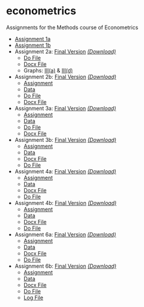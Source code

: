 # econometrics
Assignments for the Methods course of Econometrics

* [Assignment 1a](https://github.com/joostbouten/econometrics/edit/master/Econometrics1a.pdf)
* [Assignment 1b](https://github.com/joostbouten/econometrics/edit/master/Econometrics1b.pdf)
* Assignment 2a: [Final Version](https://github.com/joostbouten/econometrics/blob/master/Assignment%202a%20Final.pdf) [*(Download)*](https://github.com/joostbouten/econometrics/raw/master/Assignment%202a%20Final.pdf)
  * [Do File](https://github.com/joostbouten/econometrics/edit/master/Assignment2a.do)
  * [Docx File](https://github.com/joostbouten/econometrics/edit/master/Assignment2a.docx)
  * Graphs: [III(a)](https://github.com/joostbouten/econometrics/edit/master/Graphs%CA2a%(3a).pdf) & [III(d)](https://github.com/joostbouten/econometrics/edit/master/Graphs%CA2a%(3d).pdf)
* Assignment 2b: [Final Version](https://github.com/joostbouten/econometrics/blob/master/Econometrics%20CA2b.pdf) [*(Download)*](https://github.com/joostbouten/econometrics/raw/master/Econometrics%20CA2b.pdf)
  * [Assignment](https://github.com/joostbouten/econometrics/raw/master/CA2b%20ectrics%202017.pdf)
  * [Data](https://github.com/joostbouten/econometrics/raw/master/ca2b.dta)
  * [Do File](https://github.com/joostbouten/econometrics/blob/master/Do-file%20CA2b.do)
  * [Docx File](https://github.com/joostbouten/econometrics/blob/master/Econometrics%20CA2b.docx)
* Assignment 3a: [Final Version](https://github.com/joostbouten/econometrics/blob/master/Assignment%203a%20-%20Final.pdf) [*(Download)*](https://github.com/joostbouten/econometrics/raw/master/Assignment%203a%20-%20Final.pdf)
  * [Assignment](https://github.com/joostbouten/econometrics/raw/master/Computer%20assignment%203a%20ectrics%202017.pdf)
  * [Data](https://github.com/joostbouten/econometrics/raw/master/ca3a_2017(1).dta)
  * [Do File](https://github.com/joostbouten/econometrics/blob/master/Do-file%20CA3a.do)
  * [Docx File](https://github.com/joostbouten/econometrics/raw/master/Econometrics%20Assignment%203a.docx)
* Assignment 3b: [Final Version](https://github.com/joostbouten/econometrics/blob/master/Assignment%203b%20-%20Final.pdf) [*(Download)*](https://github.com/joostbouten/econometrics/raw/master/Assignment%203b%20-%20Final.pdf)
  * [Assignment](https://github.com/joostbouten/econometrics/raw/master/Computer%20assignment%203b%20ectrics%202017.pdf)
  * [Data](https://github.com/joostbouten/econometrics/raw/master/lz_2009.dta)
  * [Docx File](https://github.com/joostbouten/econometrics/raw/master/Econometrics%20Assignment%203b.docx)
  * [Do File](https://github.com/joostbouten/econometrics/blob/master/Do-file%20CA3b.do)
* Assignment 4a: [Final Version](https://github.com/joostbouten/econometrics/blob/master/Econometrics%20Assignment%204a-final.pdf) [*(Download)*](https://github.com/joostbouten/econometrics/raw/master/Econometrics%20Assignment%204a-final.pdf)
  * [Assignment](https://github.com/joostbouten/econometrics/raw/master/CA4a_ectrics2017.pdf)
  * [Data](https://github.com/joostbouten/econometrics/raw/master/minwage_280915.dta)
  * [Docx File](https://github.com/joostbouten/econometrics/raw/master/Econometrics%20Assignment%204a.docx)
  * [Do File](https://github.com/joostbouten/econometrics/blob/master/CA4a.do)
* Assignment 4b: [Final Version](https://github.com/joostbouten/econometrics/blob/master/Econometrics%20CA4b.pdf) [*(Download)*](https://github.com/joostbouten/econometrics/raw/master/Econometrics%20CA4b.pdf)
  * [Assignment](https://github.com/joostbouten/econometrics/raw/master/CA4b%20ectrics%202017.pdf)
  * [Data](https://github.com/joostbouten/econometrics/raw/master/bat_did_2017.dta)
  * [Docx File](https://github.com/joostbouten/econometrics/blob/master/Econometrics%20CA4b.docx)
  * [Do File](https://github.com/joostbouten/econometrics/blob/master/Do-file%20CA4b.do)
* Assignment 6a: [Final Version](https://github.com/joostbouten/econometrics/blob/master/Econometrics%20CA6a.pdf) [*(Download)*](https://github.com/joostbouten/econometrics/raw/master/Econometrics%20CA6a.pdf)
  * [Assignment](https://github.com/joostbouten/econometrics/raw/master/CA6a_Ectrics1_2017.pdf)
  * [Data](https://github.com/joostbouten/econometrics/raw/master/heterogeneity.dta)
  * [Docx File](https://github.com/joostbouten/econometrics/raw/master/Econometrics%20Assignment%206a.docx)
  * [Do File](https://github.com/joostbouten/econometrics/blob/master/Do-file%20CA6a.do)
* Assignment 6b: [Final Version]() [*(Download)*]()
  * [Assignment](https://github.com/joostbouten/econometrics/raw/master/CA6b_ectrics1_2017(1).pdf)
  * [Data](https://github.com/joostbouten/econometrics/raw/master/ca6b.dta)
  * [Docx File]()
  * [Do File](https://raw.githubusercontent.com/joostbouten/econometrics/master/Do-file%20CA6b.do)
  * [Log File]()
